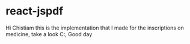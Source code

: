# react-jspdf
Hi Chistiam this is the implementation that I made for the inscriptions on medicine, take a look C:, Good day
